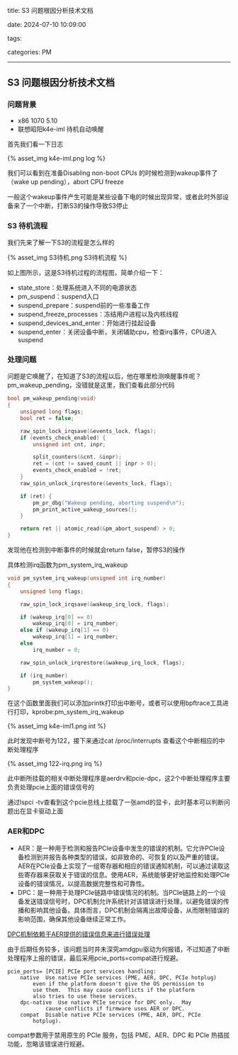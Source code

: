 title: S3 问题根因分析技术文档

date: 2024-07-10 10:09:00

tags:

categories: PM

---

## S3 问题根因分析技术文档

### 问题背景

+ x86	1070	5.10
+ 联想昭阳k4e-iml 待机自动唤醒

首先我们看一下日志

{% asset_img k4e-iml.png log %}

我们可以看到在准备Disabling non-boot CPUs 的时候检测到wakeup事件了（wake up pending），abort CPU freeze

一般这个wakeup事件产生可能是某些设备下电的时候出现异常，或者此时外部设备来了一个中断，打断S3的操作导致S3停止

### S3 待机流程

我们先来了解一下S3的流程是怎么样的

{% asset_img S3待机.png S3待机流程 %}

如上图所示，这是S3待机过程的流程图，简单介绍一下：

- state_store：处理系统进入不同的电源状态
- pm_suspend：suspend入口
- suspend_prepare：suspend前的一些准备工作
- suspend_freeze_processes：冻结用户进程以及内核线程
- suspend_devices_and_enter：开始进行挂起设备
- suspend_enter：关闭设备中断，关闭辅助cpu，检查irq事件，CPU进入suspend

### 处理问题

问题是它唤醒了，在知道了S3的流程以后，他在哪里检测唤醒事件呢？pm_wakeup_pending，没错就是这里，我们查看此部分代码

```c
bool pm_wakeup_pending(void)
{
	unsigned long flags;
	bool ret = false;

	raw_spin_lock_irqsave(&events_lock, flags);
	if (events_check_enabled) {
		unsigned int cnt, inpr;

		split_counters(&cnt, &inpr);
		ret = (cnt != saved_count || inpr > 0);
		events_check_enabled = !ret;
	}
	raw_spin_unlock_irqrestore(&events_lock, flags);

	if (ret) {
		pm_pr_dbg("Wakeup pending, aborting suspend\n");
		pm_print_active_wakeup_sources();
	}

	return ret || atomic_read(&pm_abort_suspend) > 0;
}
```

发现他在检测到中断事件的时候就会return  false，暂停S3的操作

具体检测irq函数为pm_system_irq_wakeup

```C
void pm_system_irq_wakeup(unsigned int irq_number)
{
	unsigned long flags;

	raw_spin_lock_irqsave(&wakeup_irq_lock, flags);

	if (wakeup_irq[0] == 0)
		wakeup_irq[0] = irq_number;
	else if (wakeup_irq[1] == 0)
		wakeup_irq[1] = irq_number;
	else
		irq_number = 0;

	raw_spin_unlock_irqrestore(&wakeup_irq_lock, flags);

	if (irq_number)
		pm_system_wakeup();
}
```

在这个函数里面我们可以添加printk打印出中断号，或者可以使用bpftrace工具进行打印，kprobe:pm_system_irq_wakeup

{% asset_img k4e-iml1.png int %}

此时发现中断号为122，接下来通过cat /proc/interrupts 查看这个中断相应的中断处理程序

{% asset_img 122-irq.png irq %}

此中断所挂载的相关中断处理程序是aerdrv和pcie-dpc，这2个中断处理程序主要负责处理pcie上面的错误信号的

通过lspci -tv查看到这个pcie总线上挂载了一张amd的显卡，此时基本可以判断问题出在显卡驱动上面

### AER和DPC

- AER：是一种用于检测和报告PCIe设备中发生的错误的机制。它允许PCIe设备检测到并报告各种类型的错误，如非致命的、可恢复的以及严重的错误。AER在PCIe设备上实现了一组寄存器和相应的错误通知机制，可以通过读取这些寄存器来获取关于错误的信息。使用AER，系统能够更好地监控和处理PCIe设备的错误情况，以提高数据完整性和可靠性。
- DPC：是一种用于处理PCIe链路中错误情况的机制。当PCIe链路上的一个设备发送错误信号时，DPC机制允许系统针对该错误进行处理，以避免错误的传播和影响其他设备。具体而言，DPC机制会隔离出故障设备，从而限制错误的影响范围，确保其他设备继续正常工作。

<u>DPC机制依赖于AER提供的错误信息来进行错误处理</u>

由于后期任务较多，该问题当时并未深究amdgpu驱动为何报错，不过知道了中断处理程序上报的错误，最后采用pcie_ports=compat进行规避。

```
pcie_ports=	[PCIE] PCIe port services handling:
	native	Use native PCIe services (PME, AER, DPC, PCIe hotplug)
		even if the platform doesn't give the OS permission to
		use them.  This may cause conflicts if the platform
		also tries to use these services.
	dpc-native	Use native PCIe service for DPC only.  May
			cause conflicts if firmware uses AER or DPC.
	compat	Disable native PCIe services (PME, AER, DPC, PCIe
		hotplug).
```

compat参数用于禁用原生的 PCIe 服务，包括 PME、AER、DPC 和 PCIe 热插拔功能，忽略该错误进行规避。



